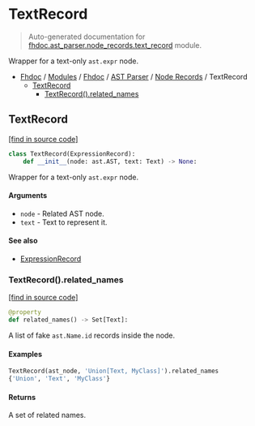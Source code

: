 # TextRecord

> Auto-generated documentation for [fhdoc.ast_parser.node_records.text_record](../../../../fhdoc/ast_parser/node_records/text_record.py) module.

Wrapper for a text-only `ast.expr` node.

- [Fhdoc](../../../README.md#fhdoc-index) / [Modules](../../../MODULES.md#modules) / [Fhdoc](../../index.md#fhdoc) / [AST Parser](../index.md#ast-parser) / [Node Records](index.md#node-records) / TextRecord
    - [TextRecord](#textrecord)
        - [TextRecord().related_names](#textrecordrelated_names)

## TextRecord

[[find in source code]](../../../../fhdoc/ast_parser/node_records/text_record.py#L14)

```python
class TextRecord(ExpressionRecord):
    def __init__(node: ast.AST, text: Text) -> None:
```

Wrapper for a text-only `ast.expr` node.

#### Arguments

- `node` - Related AST node.
- `text` - Text to represent it.

#### See also

- [ExpressionRecord](expression_record.md#expressionrecord)

### TextRecord().related_names

[[find in source code]](../../../../fhdoc/ast_parser/node_records/text_record.py#L31)

```python
@property
def related_names() -> Set[Text]:
```

A list of fake `ast.Name.id` records inside the node.

#### Examples

```python
TextRecord(ast_node, 'Union[Text, MyClass]').related_names
{'Union', 'Text', 'MyClass'}
```

#### Returns

A set of related names.
